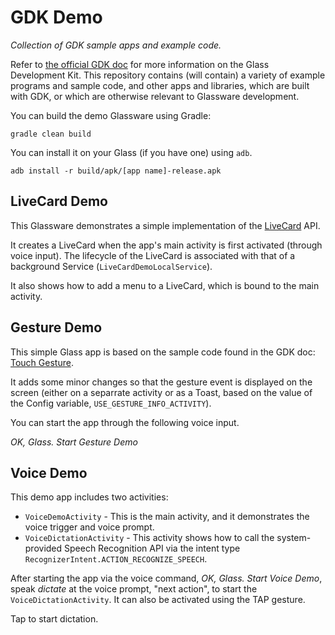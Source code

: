 GDK Demo
=======

_Collection of GDK sample apps and example code._

Refer to [the official GDK doc](https://developers.google.com/glass/develop/gdk/index)
for more information on the Glass Development Kit.
This repository contains (will contain) a variety of example programs and sample code,
and other apps and libraries, which are built with GDK,
or which are otherwise relevant to Glassware development.


You can build the demo Glassware using Gradle:

    gradle clean build

You can install it on your Glass (if you have one) using `adb`.

    adb install -r build/apk/[app name]-release.apk



## LiveCard Demo

This Glassware demonstrates a simple implementation of the 
[LiveCard](https://developers.google.com/glass/develop/gdk/ui/live-cards) API.

It creates a LiveCard when the app's main activity is first activated (through voice input).
The lifecycle of the LiveCard is associated with that of a background Service (`LiveCardDemoLocalService`).

It also shows how to add a menu to a LiveCard, 
which is bound to the main activity.


## Gesture Demo

This simple Glass app is based on the sample code
found in the GDK doc: [Touch Gesture](https://developers.google.com/glass/develop/gdk/input/touch).

It adds some minor changes
so that the gesture event is displayed on the screen
(either on a separrate activity or as a Toast,
based on the value of the Config variable, `USE_GESTURE_INFO_ACTIVITY`).

You can start the app through the following voice input.

_OK, Glass._ _Start Gesture Demo_


## Voice Demo

This demo app includes two activities: 

* `VoiceDemoActivity` - This is the main activity, and it demonstrates the voice trigger and voice prompt.
* `VoiceDictationActivity` - This activity shows how to call the system-provided Speech Recognition API via the intent type `RecognizerIntent.ACTION_RECOGNIZE_SPEECH`.  

After starting the app via the voice command, _OK, Glass._ _Start Voice Demo_, 
speak _dictate_ at the voice prompt, "next action",
to start the `VoiceDictationActivity`. It can also be activated using the TAP gesture.

Tap to start dictation.



